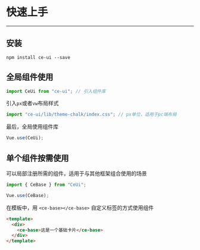 # 快速上手

<!-- {.md} -->

---

<!-- {.md} -->

## 安装

<!-- {.md} -->

```
npm install ce-ui --save
```

<!-- {.md} -->

## 全局组件使用

<!-- {.md} -->

```js
import CeUi from "ce-ui"; // 引入组件库
```

<!-- {.md} -->

引入<!-- {.md} -->`px`或者`vw`布局样式

```js
import "ce-ui/lib/theme-chalk/index.css"; // px单位，适用于pc端布局
```

最后，全局使用组件库<!-- {.md} -->

```js
Vue.use(CeUi);
```

<!-- {.md} -->

## 单个组件按需使用

<!-- {.md} -->

可以局部注册所需的组件，适用于与其他框架组合使用的场景

<!-- {.md} -->

```js
import { CeBase } from "CeUi";

Vue.use(CeBase);
```

<!-- {.md} -->

在模板中，用<!-- {.md} --> `<ce-base></ce-base>` 自定义标签的方式使用组件

```html
<template>
  <div>
    <ce-base>这是一个基础卡片</ce-base>
  </div>
</template>
```

<!-- {.md} -->
